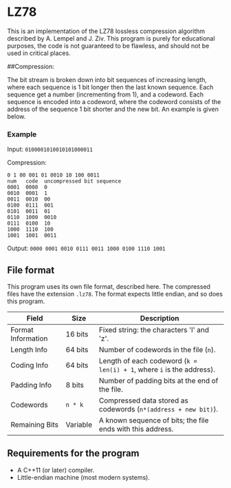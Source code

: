 # LZ78

This is an implementation of the LZ78 lossless compression algorithm described by A. Lempel and J. Ziv.
This program is purely for educational purposes, the code is not guaranteed to be flawless, and should not be used in critical places. 

##Compression:

The bit stream is broken down into bit sequences of increasing length, where each sequence is 1 bit longer then the last known sequence. Each sequence get a number (incrementing from 1), and a codeword. Each sequence is encoded into a codeword, where the codeword consists of the address of the sequence 1 bit shorter and the new bit. An example is given below.

### Example

Input:
`0100001010010101000011`

Compression:

```
0 1 00 001 01 0010 10 100 0011
num   code  uncompressed bit sequence
0001  0000  0
0010  0001  1
0011  0010  00
0100  0111  001 
0101  0011  01
0110  1000  0010
0111  0100  10
1000  1110  100
1001  1001  0011
```

Output:
`0000 0001 0010 0111 0011 1000 0100 1110 1001`

## File format

This program uses its own file format, described here. The compressed files have the extension `.lz78`. The format expects little endian, and so does this program.
 
| Field               | Size       | Description                                                                 |
|---------------------|------------|-----------------------------------------------------------------------------|
| Format Information  | 16 bits    | Fixed string: the characters 'l' and 'z'.                                   |
| Length Info         | 64 bits    | Number of codewords in the file (`n`).                                      |
| Coding Info         | 64 bits    | Length of each codeword (`k = len(i) + 1`, where `i` is the address).       |
| Padding Info        | 8 bits     | Number of padding bits at the end of the file.                              |
| Codewords           | `n * k`    | Compressed data stored as codewords (`n*(address + new bit)`).              |
| Remaining Bits      | Variable   | A known sequence of bits; the file ends with this address.                  |
 
## Requirements for the program

 * A C++11 (or later) compiler.
 * Little-endian machine (most modern systems).
